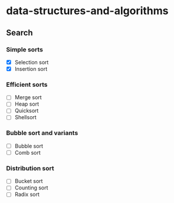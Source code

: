 # data-structures-and-algorithms

## Search

### Simple sorts
- [x] Selection sort
- [x] Insertion sort

### Efficient sorts
- [ ] Merge sort
- [ ] Heap sort
- [ ] Quicksort
- [ ] Shellsort

### Bubble sort and variants
- [ ] Bubble sort
- [ ] Comb sort

### Distribution sort
- [ ] Bucket sort
- [ ] Counting sort
- [ ] Radix sort
